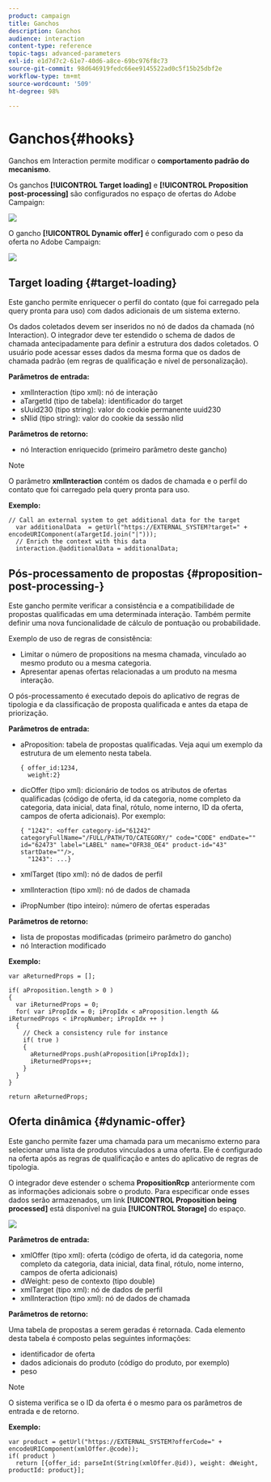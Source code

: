 ```yaml
---
product: campaign
title: Ganchos
description: Ganchos
audience: interaction
content-type: reference
topic-tags: advanced-parameters
exl-id: e1d7d7c2-61e7-40d6-a8ce-69bc976f8c73
source-git-commit: 98d646919fedc66ee9145522ad0c5f15b25dbf2e
workflow-type: tm+mt
source-wordcount: '509'
ht-degree: 98%

---
```


# Ganchos{#hooks}

Ganchos em Interaction permite modificar o **comportamento padrão do mecanismo**.

Os ganchos **[!UICONTROL Target loading]** e **[!UICONTROL Proposition post-processing]** são configurados no espaço de ofertas do Adobe Campaign:

![](assets/interaction_hooks_1.png)

O gancho **[!UICONTROL Dynamic offer]** é configurado com o peso da oferta no Adobe Campaign:

![](assets/interaction_hooks_2.png)

## Target loading {#target-loading}

Este gancho permite enriquecer o perfil do contato (que foi carregado pela query pronta para uso) com dados adicionais de um sistema externo.

Os dados coletados devem ser inseridos no nó de dados da chamada (nó Interaction). O integrador deve ter estendido o schema de dados de chamada antecipadamente para definir a estrutura dos dados coletados. O usuário pode acessar esses dados da mesma forma que os dados de chamada padrão (em regras de qualificação e nível de personalização).

**Parâmetros de entrada:**

* xmlInteraction (tipo xml): nó de interação
* aTargetId (tipo de tabela): identificador do target
* sUuid230 (tipo string): valor do cookie permanente uuid230
* sNlid (tipo string): valor do cookie da sessão nlid

**Parâmetros de retorno:**

* nó Interaction enriquecido (primeiro parâmetro deste gancho)

>[!NOTE]
>
>O parâmetro **xmlInteraction** contém os dados de chamada e o perfil do contato que foi carregado pela query pronta para uso.

**Exemplo:**

```
// Call an external system to get additional data for the target
  var additionalData  = getUrl("https://EXTERNAL_SYSTEM?target=" + encodeURIComponent(aTargetId.join("|")));
  // Enrich the context with this data
  interaction.@additionalData = additionalData;
```

## Pós-processamento de propostas {#proposition-post-processing-}

Este gancho permite verificar a consistência e a compatibilidade de propostas qualificadas em uma determinada interação. Também permite definir uma nova funcionalidade de cálculo de pontuação ou probabilidade.

Exemplo de uso de regras de consistência:

* Limitar o número de propositions na mesma chamada, vinculado ao mesmo produto ou a mesma categoria.
* Apresentar apenas ofertas relacionadas a um produto na mesma interação.

O pós-processamento é executado depois do aplicativo de regras de tipologia e da classificação de proposta qualificada e antes da etapa de priorização.

**Parâmetros de entrada:**

* aProposition: tabela de propostas qualificadas. Veja aqui um exemplo da estrutura de um elemento nesta tabela.

   ```
   { offer_id:1234,
     weight:2}
   ```

* dicOffer (tipo xml): dicionário de todos os atributos de ofertas qualificadas (código de oferta, id da categoria, nome completo da categoria, data inicial, data final, rótulo, nome interno, ID da oferta, campos de oferta adicionais). Por exemplo:

   ```
   { "1242": <offer category-id="61242" categoryFullName="/FULL/PATH/TO/CATEGORY/" code="CODE" endDate="" id="62473" label="LABEL" name="OFR38_OE4" product-id="43" startDate=""/>,
     "1243": ...}
   ```

* xmlTarget (tipo xml): nó de dados de perfil
* xmlInteraction (tipo xml): nó de dados de chamada
* iPropNumber (tipo inteiro): número de ofertas esperadas

**Parâmetros de retorno:**

* lista de propostas modificadas (primeiro parâmetro do gancho)
* nó Interaction modificado

**Exemplo:**

```
var aReturnedProps = [];

if( aProposition.length > 0 )
{
  var iReturnedProps = 0;
  for( var iPropIdx = 0; iPropIdx < aProposition.length && iReturnedProps < iPropNumber; iPropIdx ++ )
  {
    // Check a consistency rule for instance
    if( true )
    {
      aReturnedProps.push(aProposition[iPropIdx]);
      iReturnedProps++;
    }
  }
}

return aReturnedProps;
```

## Oferta dinâmica {#dynamic-offer}

Este gancho permite fazer uma chamada para um mecanismo externo para selecionar uma lista de produtos vinculados a uma oferta. Ele é configurado na oferta após as regras de qualificação e antes do aplicativo de regras de tipologia.

O integrador deve estender o schema **PropositionRcp** anteriormente com as informações adicionais sobre o produto. Para especificar onde esses dados serão armazenados, um link **[!UICONTROL Proposition being processed]** está disponível na guia **[!UICONTROL Storage]** do espaço.

![](assets/interaction_hooks_3.png)

**Parâmetros de entrada:**

* xmlOffer (tipo xml): oferta (código de oferta, id da categoria, nome completo da categoria, data inicial, data final, rótulo, nome interno, campos de oferta adicionais)
* dWeight: peso de contexto (tipo double)
* xmlTarget (tipo xml): nó de dados de perfil
* xmlInteraction (tipo xml): nó de dados de chamada

**Parâmetros de retorno:**

Uma tabela de propostas a serem geradas é retornada. Cada elemento desta tabela é composto pelas seguintes informações:

* identificador de oferta
* dados adicionais do produto (código do produto, por exemplo)
* peso

>[!NOTE]
>
>O sistema verifica se o ID da oferta é o mesmo para os parâmetros de entrada e de retorno.

**Exemplo:**

```
var product = getUrl("https://EXTERNAL_SYSTEM?offerCode=" + encodeURIComponent(xmlOffer.@code));
if( product )
  return [{offer_id: parseInt(String(xmlOffer.@id)), weight: dWeight, productId: product}];
```
